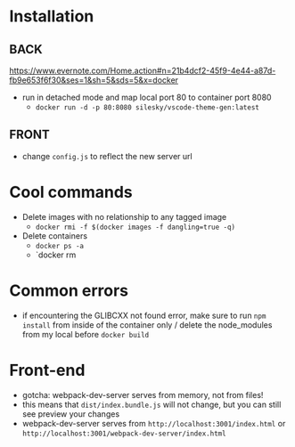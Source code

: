 # Installation
## BACK
https://www.evernote.com/Home.action#n=21b4dcf2-45f9-4e44-a87d-fb9e653f6f30&ses=1&sh=5&sds=5&x=docker
* run in detached mode and map local port 80 to container port 8080
  * `docker run -d -p 80:8080 silesky/vscode-theme-gen:latest`
## FRONT
  * change `config.js` to reflect the new server url
# Cool commands
* Delete images with no relationship to any tagged image
  * `docker rmi -f $(docker images -f dangling=true -q)`
* Delete containers
  * `docker ps -a`
  * `docker rm <ID>
# Common errors
  * if encountering the GLIBCXX not found error, make sure to run `npm install` from inside of the container only / delete the node_modules from my local before `docker build`
# Front-end
 * gotcha: webpack-dev-server serves from memory, not from files!
  * this means that `dist/index.bundle.js` will not change, but you can still see preview your changes
 * webpack-dev-server serves from `http://localhost:3001/index.html` or `http://localhost:3001/webpack-dev-server/index.html`

